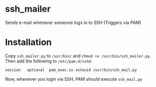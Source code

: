# ssh_mailer
Sends e-mail whenever someone logs in to SSH (Triggers via PAM)

# Installation

Copy `ssh_mailer.py` to `/usr/bin/` and `chmod +x /usr/bin/ssh_mailer.py`.<br>
Then add the following to `/etc/pam.d/sshd`:

```
session   optional  pam_exec.so seteuid /usr/bin/ssh_mail.py
```

Now, whenever you login via SSH, PAM should execute `ssh_mail.py`
